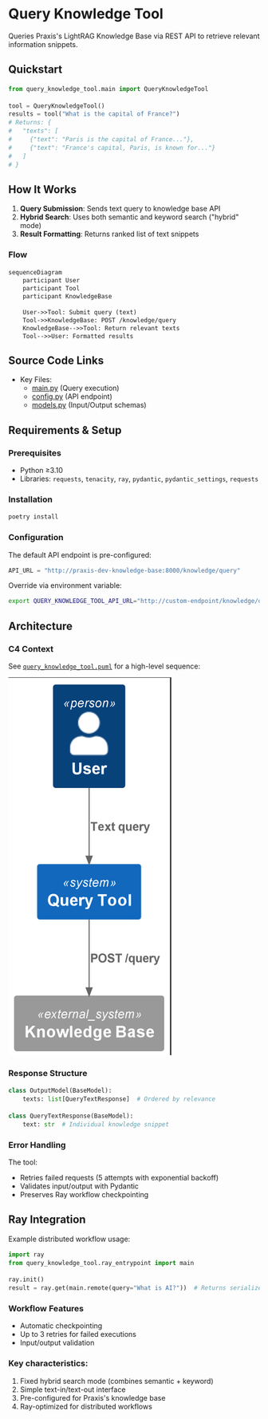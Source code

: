 # Query Knowledge Tool

Queries Praxis's LightRAG Knowledge Base via REST API to retrieve relevant information snippets.

## Quickstart

```python
from query_knowledge_tool.main import QueryKnowledgeTool

tool = QueryKnowledgeTool()
results = tool("What is the capital of France?")
# Returns: {
#   "texts": [
#     {"text": "Paris is the capital of France..."},
#     {"text": "France's capital, Paris, is known for..."}
#   ]
# }
```

## How It Works

1. **Query Submission**: Sends text query to knowledge base API
2. **Hybrid Search**: Uses both semantic and keyword search ("hybrid" mode)
3. **Result Formatting**: Returns ranked list of text snippets

### Flow
```mermaid
sequenceDiagram
    participant User
    participant Tool
    participant KnowledgeBase

    User->>Tool: Submit query (text)
    Tool->>KnowledgeBase: POST /knowledge/query
    KnowledgeBase-->>Tool: Return relevant texts
    Tool-->>User: Formatted results
```

## Source Code Links
- Key Files:
  - [main.py](https://github.com/prxs-ai/praxis-tool-examples/blob/main/tools/query-knowledge-tool/src/query_knowledge_tool/main.py) (Query execution)
  - [config.py](https://github.com/prxs-ai/praxis-tool-examples/blob/main/tools/query-knowledge-tool/src/query_knowledge_tool/config.py) (API endpoint)
  - [models.py](https://github.com/prxs-ai/praxis-tool-examples/blob/main/tools/query-knowledge-tool/src/query_knowledge_tool/models.py) (Input/Output schemas)

## Requirements & Setup

### Prerequisites
- Python ≥3.10
- Libraries: `requests`, `tenacity`, `ray`, `pydantic`, `pydantic_settings`, `requests`

### Installation
```bash
poetry install
```

### Configuration
The default API endpoint is pre-configured:
```python
API_URL = "http://praxis-dev-knowledge-base:8000/knowledge/query"
```
Override via environment variable:
```bash
export QUERY_KNOWLEDGE_TOOL_API_URL="http://custom-endpoint/knowledge/query"
```

## Architecture

### C4 Context
See [`query_knowledge_tool.puml`](images/diagrams/query_knowledge_tool/query_knowledge_tool.puml) for a high-level sequence:

![query_knowledge_tool.png](images/diagrams/query_knowledge_tool/query_knowledge_tool.png)

### Response Structure
```python
class OutputModel(BaseModel):
    texts: list[QueryTextResponse]  # Ordered by relevance

class QueryTextResponse(BaseModel):
    text: str  # Individual knowledge snippet
```

### Error Handling
The tool:
- Retries failed requests (5 attempts with exponential backoff)
- Validates input/output with Pydantic
- Preserves Ray workflow checkpointing

## Ray Integration
Example distributed workflow usage:
```python
import ray
from query_knowledge_tool.ray_entrypoint import main

ray.init()
result = ray.get(main.remote(query="What is AI?"))  # Returns serialized OutputModel
```

### Workflow Features
- Automatic checkpointing
- Up to 3 retries for failed executions
- Input/output validation

### Key characteristics:
1. Fixed hybrid search mode (combines semantic + keyword)
2. Simple text-in/text-out interface
3. Pre-configured for Praxis's knowledge base
4. Ray-optimized for distributed workflows
